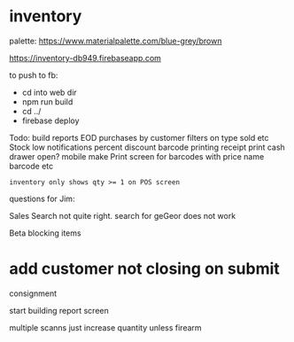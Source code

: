 # inventory

palette: https://www.materialpalette.com/blue-grey/brown

https://inventory-db949.firebaseapp.com

to push to fb:
- cd into web dir
- npm run build
- cd ../
- firebase deploy


Todo:
    build reports
        EOD
        purchases by customer
        filters on type sold etc
        Stock low notifications
    percent discount
    barcode printing
    receipt print
    cash drawer open?
    mobile
    make Print screen for barcodes with price name barcode etc

    inventory only shows qty >= 1 on POS screen



questions for Jim:

Sales Search not quite right.  search for geGeor does not work

Beta blocking items

add customer not closing on submit
=
 consignment

start building report screen


multiple scanns just increase quantity unless firearm



